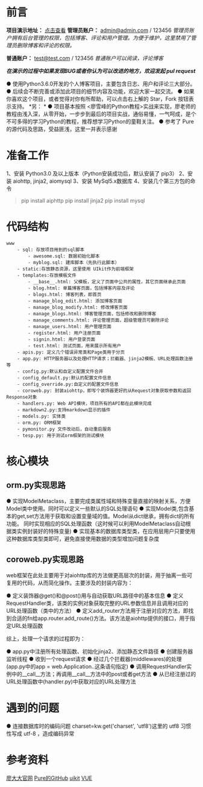 # 前言
**项目演示地址：** [点击查看](http://117.79.147.222:9000)
**管理员账户：** admin@admin.com / 123456
*管理员账户拥有后台管理的权限，包括博客、评论和用户管理。为便于维护，这里禁用了管理员删除博客和评论的权限。*

**普通账户：** test@test.com / 123456
*普通账户可以阅读，评论博客*

***在演示的过程中如果发现BUG或者你认为可以改进的地方，欢迎发起 pul request***

● 使用Python3.6.0开发的个人博客项目，主要包含日志、用户和评论三大部分。
● 后续会不断完善或添加此项目的细节内容及功能，欢迎大家一起交流。
● 如果你喜欢这个项目，或者觉得对你有所帮助，可以点击右上解的 Star，Fork 按钮表示支持。
*另：  *
● 项目基本按照 <廖雪峰的Python教程>实战来实现，廖老师的教程由浅入深，从零开始，一步步到最后的项目实战，通俗易懂，一气呵成，是个不可多得的学习Python的教程，推荐想学习Python的童鞋关注。
● 参考了 Pure的源代码及思路，受益匪浅，这里一并表示感谢


# 准备工作
1、安装 Python3.0 及以上版本（Python安装成功后，默认安装了 pip3）
2、安装 aiohttp, jinja2, aiomysql
3、安装 MySql5.x数据库
4、安装几个第三方包的命令
> pip install aiphttp
> pip install jinja2
> pip install mysql

# 代码结构
```
www
    - sql: 存放项目用到的sql脚本
        - awesome.sql: 数据初始化脚本
        - myblog.sql: 建库脚本（先执行此脚本）
	- static:存放静态资源，这里使用 UIkit作为前端框架
	- templates:存放模板文件
	    - __base__.html: 父模板，定义了页面中公共的属性，其它页面继承此页面
	    - blog.html: 单篇博客页面，包括博客内容及评论
	    - blogs.html: 博客列表，即首页
	    - manage_blog_edit.html: 添加博客页面
	    - manage_blog_modify.html: 修改博客页面
	    - manage_blogs.html: 博客管理页面，包括修改和删除博客
	    - manage_comments.html: 评论管理页面，超级管理员可删除评论
	    - manage_users.html: 用户管理页面
	    - register.html: 用户注册页面
	    - signin.html: 用户登录页面
	    - test.html: 测试页面，用来展示所有用户
	- apis.py: 定义几个错误异常类和Page类用于分页
	- app.py: HTTP服务器以及处理HTTP请求；拦截器、jinja2模板、URL处理函数注册等
	- config.py:默认和自定义配置文件合并
	- config_default.py:默认的配置文件信息
	- config_override.py:自定义的配置文件信息
	- coroweb.py: 封装aiohttp，即写个装饰器更好的从Request对象获取参数和返回Response对象
	- handlers.py: Web API模块，项目所有的API都在此模块完成
	- markdown2.py:支持markdown显示的插件
	- models.py: 实体类
	- orm.py: ORM框架
	- pymonitor.py 文件改动后，自动重启服务
	- tesp.py: 用于测试orm框架的测试模块
```

# 核心模块
## orm.py实现思路
● 实现ModelMetaclass，主要完成类属性域和特殊变量直接的映射关系，方便Model类中使用。同时可以定义一些默认的SQL处理语句
● 实现Model类,包含基本的get,set方法用于获取和设置变量域的值。Model从dict继承，拥有dict的所有功能。
同时实现相应的SQL处理函数（这时候可以利用ModelMetaclass自动根据类实例封装好的特殊变量)
● 实现基本的数据库类型类，在应用层用户只要使用这种数据库类型类即可，避免直接使用数据的类型增加问题复杂度

## coroweb.py实现思路
web框架在此处主要用于对aiohttp库的方法做更高层次的封装，用于抽离一些可复用的代码，从而简化操作。主要涉及的封装内容为：

● 定义装饰器@get()和@post()用与自动获取URL路径中的基本信息
● 定义RequestHandler类，该类的实例对象获取完整的URL参数信息并且调用对应的URL处理函数（类中的方法）
● 定义add_router方法用于注册对应的方法，即找到合适的fn给app.router.add_route()方法。该方法是aiohttp提供的接口，用于指定URL处理函数

综上，处理一个请求的过程即为：

● app.py中注册所有处理函数、初始化jinja2、添加静态文件路径
● 创建服务器监听线程
● 收到一个request请求
● 经过几个拦截器(middlewares)的处理(app.py中的app = web.Application..这条语句指定)
● 调用RequestHandler实例中的__call__方法；再调用__call__方法中的post或者get方法
● 从已经注册过的URL处理函数中(handler.py)中获取对应的URL处理方法

# 遇到的问题
● 连接数据库时的编码问题
charset=kw.get('charset', 'utf8')这里的 utf8 习惯性写成 utf-8 ，造成编码异常

# 参考资料
[廖大大官网](https://www.liaoxuefeng.com/)
[Pure的GitHub](https://github.com/KaimingWan)
[uikit](http://www.getuikit.net/index.html)
[VUE](https://cn.vuejs.org/)


